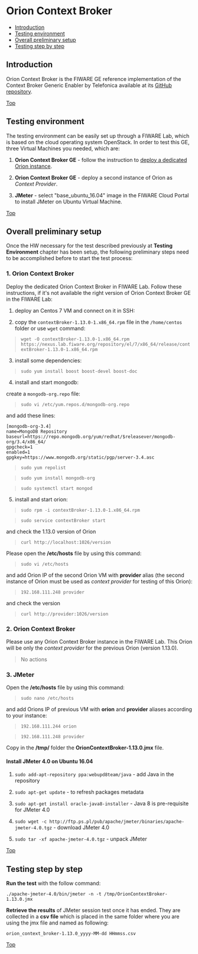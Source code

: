 # Orion Context Broker #

* [Introduction](#introduction)
* [Testing environment](#testing-environment)
* [Overall preliminary setup](#overall-preliminary-setup)
* [Testing step by step](#testing-step-by-step)


## Introduction ##

Orion Context Broker is the FIWARE GE reference implementation of the Context Broker Generic Enabler by Telefonica available at its [GitHub repository](https://github.com/telefonicaid/fiware-orion). 

[Top](#orion-context-broker)

## Testing environment ##

The testing environment can be easily set up through a FIWARE Lab, which is based on the cloud operating system OpenStack. 
In order to test this GE, three Virtual Machines you needed, which are: 

1. **Orion Context Broker GE** - follow the instruction to [deploy a dedicated Orion instance](https://catalogue.fiware.org/enablers/publishsubscribe-context-broker-orion-context-broker/creating-instances).

2. **Orion Context Broker GE** - deploy a second instance of Orion as *Context Provider*. 
 
3. **JMeter** - select "base_ubuntu_16.04" image in the FIWARE Cloud Portal to install JMeter on Ubuntu Virtual Machine.

[Top](#orion-context-broker)

## Overall preliminary setup ##

Once the HW necessary for the test described previously at **Testing Environment** chapter has been setup, the following preliminary steps need to be accomplished before to start the test process:

### 1. Orion Context Broker ###

Deploy the dedicated Orion Context Broker in FIWARE Lab. Follow these instructions, if it's not available the right version of Orion Context Broker GE in the FIWARE Lab: 

1) deploy an Centos 7 VM and connect on it in SSH: 

2) copy the `contextBroker-1.13.0-1.x86_64.rpm` file in the `/home/centos` folder or use `wget` command:

> `wget -O contextBroker-1.13.0-1.x86_64.rpm https://nexus.lab.fiware.org/repository/el/7/x86_64/release/contextBroker-1.13.0-1.x86_64.rpm` 

3) install some dependencies:

> `sudo yum install boost boost-devel boost-doc`

4) install and start mongodb:
 
create a `mongodb-org.repo` file:
 
> `sudo vi /etc/yum.repos.d/mongodb-org.repo`

and add these lines:

	[mongodb-org-3.4]
	name=MongoDB Repository
	baseurl=https://repo.mongodb.org/yum/redhat/$releasever/mongodb-org/3.4/x86_64/
	gpgcheck=1
	enabled=1
	gpgkey=https://www.mongodb.org/static/pgp/server-3.4.asc

> `sudo yum repolist`

> `sudo yum install mongodb-org`

> `sudo systemctl start mongod`
   
5) install and start orion:
   
> `sudo rpm -i contextBroker-1.13.0-1.x86_64.rpm`

> `sudo service contextBroker start`

and check the 1.13.0 version of Orion

> `curl http://localhost:1026/version`

Please open the **/etc/hosts** file by using this command:

> `sudo vi /etc/hosts` 

and add Orion IP of the second Orion VM with **provider** alias (the second instance of Orion must be used as *context provider* for testing of this Orion): 

> `192.168.111.248 provider`

and check the version

> `curl http://provider:1026/version`

### 2. Orion Context Broker ###

Please use any Orion Context Broker instance in the FIWARE Lab. This Orion will be only the *context provider* for the previous Orion (version 1.13.0).

> No actions

### 3. JMeter ###

Open the **/etc/hosts** file by using this command:

> `sudo nano /etc/hosts` 

and add Orions IP of previous VM with **orion** and **provider** aliases according to your instance: 

> `192.168.111.244 orion`

> `192.168.111.248 provider`


Copy in the **/tmp/** folder the **OrionContextBroker-1.13.0.jmx** file.


#### Install JMeter 4.0 on Ubuntu 16.04 ####

1. `sudo add-apt-repository ppa:webupd8team/java` - add Java in the repository

2. `sudo apt-get update` - to refresh packages metadata

3. `sudo apt-get install oracle-java8-installer` - Java 8 is pre-requisite for JMeter 4.0

4. `sudo wget -c http://ftp.ps.pl/pub/apache/jmeter/binaries/apache-jmeter-4.0.tgz` - download JMeter 4.0

5. `sudo tar -xf apache-jmeter-4.0.tgz` - unpack JMeter

[Top](#orion-context-broker)

## Testing step by step ##

**Run the test** with the follow command: 

`./apache-jmeter-4.0/bin/jmeter -n -t /tmp/OrionContextBroker-1.13.0.jmx`

**Retrieve the results** of JMeter session test once it has ended. They are collected in a **csv file** which is placed in the same folder where you are using the jmx file and named as following: 

`orion_context_broker-1.13.0_yyyy-MM-dd HHmmss.csv`

[Top](#orion-context-broker)